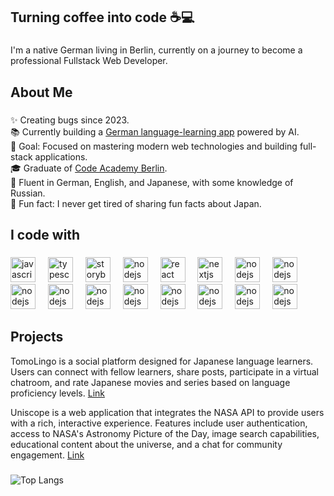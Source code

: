 <h2 align="left">Turning coffee into code ☕💻</h2>

###

<p align="left">I'm a native German living in Berlin, currently on a journey to become a professional Fullstack Web Developer.</p>

###

<h2 align="left">About Me</h2>

###

<p align="left">
✨ Creating bugs since 2023.<br>
📚 Currently building a <a href="https://github.com/dimab25/DeutschInContext" target="_blank">German language-learning app</a>  powered by AI.<br>
🎯 Goal: Focused on mastering modern web technologies and building full-stack applications.<br>
🎓 Graduate of <a href="https://github.com/CodeAcademyBerlin" target="_blank">Code Academy Berlin</a>.<br>
💬 Fluent in German, English, and Japanese, with some knowledge of Russian.<br>
🎲 Fun fact: I never get tired of sharing fun facts about Japan.
</p>


<h2 align="left">I code with</h2>

###

<div align="left">
  <img src="https://cdn.jsdelivr.net/gh/devicons/devicon/icons/javascript/javascript-original.svg" height="40" alt="javascript logo"  />
  <img width="12" />
  <img src="https://cdn.jsdelivr.net/gh/devicons/devicon/icons/typescript/typescript-original.svg" height="40" alt="typescript logo"  />
  <img width="12" />
  <img src="https://cdn.jsdelivr.net/gh/devicons/devicon@latest/icons/html5/html5-original-wordmark.svg" height="40" alt="storybook logo"  />
  <img width="12" />
  <img src="https://cdn.jsdelivr.net/gh/devicons/devicon@latest/icons/css3/css3-original-wordmark.svg" height="40" alt="nodejs logo"  />
  <img width="12" />
  <img src="https://cdn.jsdelivr.net/gh/devicons/devicon/icons/react/react-original.svg" height="40" alt="react logo"  />
  <img width="12" />
  <img src="https://cdn.jsdelivr.net/gh/devicons/devicon@latest/icons/nextjs/nextjs-original-wordmark.svg" height="40" alt="nextjs logo"  />
  <img width="12" />

  <img src="https://cdn.jsdelivr.net/gh/devicons/devicon@latest/icons/nodejs/nodejs-original-wordmark.svg" height="40" alt="nodejs logo"  />
  <img width="12" />
  <img src="https://cdn.jsdelivr.net/gh/devicons/devicon@latest/icons/express/express-original-wordmark.svg" height="40" alt="nodejs logo"  />
  <img width="12" />
  <br>
  <img src="https://cdn.jsdelivr.net/gh/devicons/devicon@latest/icons/graphql/graphql-plain.svg" height="40" alt="nodejs logo"  />
  <img width="12" />
  <img src="https://cdn.jsdelivr.net/gh/devicons/devicon@latest/icons/mongodb/mongodb-original-wordmark.svg" height="40" alt="nodejs logo"  />
  <img width="12" />
  <img src="https://cdn.jsdelivr.net/gh/devicons/devicon@latest/icons/mongoose/mongoose-original-wordmark.svg" height="40" alt="nodejs logo"  />
  <img width="12" />
  <img src="https://cdn.jsdelivr.net/gh/devicons/devicon@latest/icons/firebase/firebase-plain-wordmark.svg" height="40" alt="nodejs logo"  />
  <img width="12" />
  <img src="https://cdn.jsdelivr.net/gh/devicons/devicon@latest/icons/netlify/netlify-original-wordmark.svg" height="40" alt="nodejs logo"  />
  <img width="12" />
  <img src="https://cdn.jsdelivr.net/gh/devicons/devicon@latest/icons/vercel/vercel-original-wordmark.svg" height="40" alt="nodejs logo"  />
  <img width="12" />
  <img src="https://cdn.jsdelivr.net/gh/devicons/devicon@latest/icons/git/git-original.svg" height="40" alt="nodejs logo"  />
  <img width="12" />
  <img src="https://cdn.jsdelivr.net/gh/devicons/devicon@latest/icons/github/github-original-wordmark.svg" height="40" alt="nodejs logo"  />
  <img width="12" />
 </div>

###

<h2 align="left">Projects</h2>

TomoLingo is a social platform designed for Japanese language learners. Users can connect with fellow learners, share posts, participate in a virtual chatroom, and rate Japanese movies and series based on language proficiency levels. 
<a href="https://japanese-language-learn-appclient.vercel.app" target="_blank">Link</a> 

Uniscope is a web application that integrates the NASA API to provide users with a rich, interactive experience. Features include user authentication, access to NASA's Astronomy Picture of the Day, image search capabilities, educational content about the universe, and a chat for community engagement. 
<a href="https://uniscopepage.netlify.app" target="_blank">Link</a> 


###

![Top Langs](https://github-readme-stats.vercel.app/api/top-langs/?username=dimab25&layout=compact)


<!--
**dimab25/dimab25** is a ✨ _special_ ✨ repository because its `README.md` (this file) appears on your GitHub profile.

Here are some ideas to get you started:

- 🔭 I’m currently working on ...
- 🌱 I’m currently learning ...
- 👯 I’m looking to collaborate on ...
- 🤔 I’m looking for help with ...
- 💬 Ask me about ...
- 📫 How to reach me: ...
- 😄 Pronouns: ...
- ⚡ Fun fact: ...
-->
